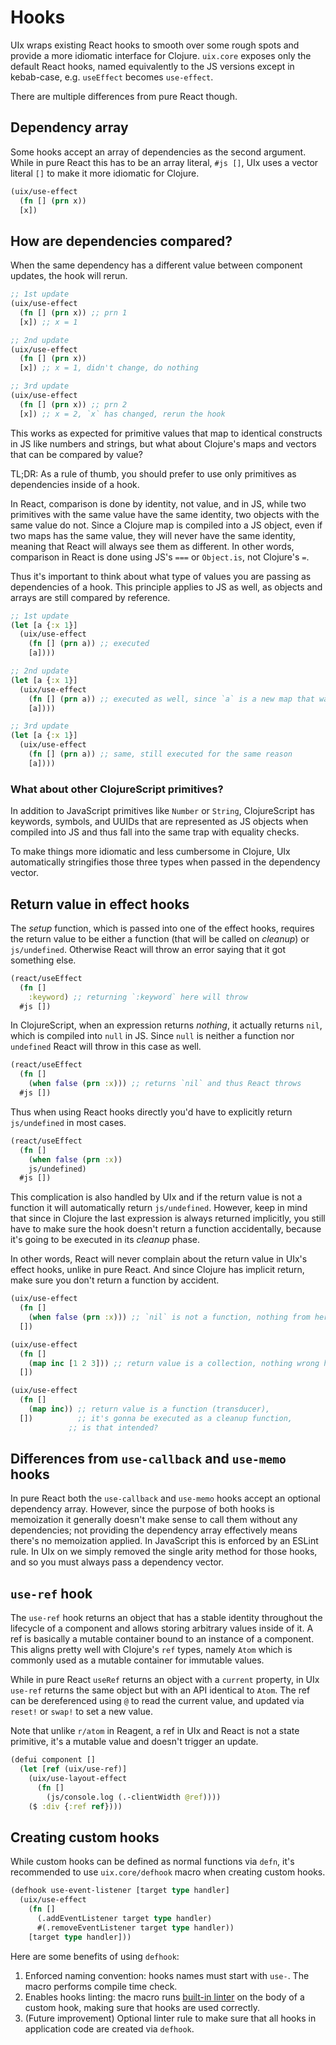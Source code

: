 # Hooks

UIx wraps existing React hooks to smooth over some rough spots and provide a more idiomatic interface for Clojure. `uix.core` exposes only the default React hooks, named equivalently to the JS versions except in kebab-case, e.g. `useEffect` becomes `use-effect`.

There are multiple differences from pure React though.

## Dependency array

Some hooks accept an array of dependencies as the second argument. While in pure React this has to be an array literal, `#js []`, UIx uses a vector literal `[]` to make it more idiomatic for Clojure.

```clojure
(uix/use-effect
  (fn [] (prn x))
  [x])
```

## How are dependencies compared?

When the same dependency has a different value between component updates, the hook will rerun.

```clojure
;; 1st update
(uix/use-effect
  (fn [] (prn x)) ;; prn 1
  [x]) ;; x = 1

;; 2nd update
(uix/use-effect
  (fn [] (prn x))
  [x]) ;; x = 1, didn't change, do nothing

;; 3rd update
(uix/use-effect
  (fn [] (prn x)) ;; prn 2
  [x]) ;; x = 2, `x` has changed, rerun the hook
```

This works as expected for primitive values that map to identical constructs in JS like numbers and strings, but what about Clojure's maps and vectors that can be compared by value?

TL;DR: As a rule of thumb, you should prefer to use only primitives as dependencies inside of a hook.

In React, comparison is done by identity, not value, and in JS, while two primitives with the same value have the same identity, two objects with the same value do not. Since a Clojure map is compiled into a JS object, even if two maps has the same value, they will never have the same identity, meaning that React will always see them as different. In other words, comparison in React is done using JS's `===` or `Object.is`, not Clojure's `=`.

Thus it's important to think about what type of values you are passing as dependencies of a hook. This principle applies to JS as well, as objects and arrays are still compared by reference.

```clojure
;; 1st update
(let [a {:x 1}]
  (uix/use-effect
    (fn [] (prn a)) ;; executed
    [a])))

;; 2nd update
(let [a {:x 1}]
  (uix/use-effect
    (fn [] (prn a)) ;; executed as well, since `a` is a new map that was created during render
    [a])))

;; 3rd update
(let [a {:x 1}]
  (uix/use-effect
    (fn [] (prn a)) ;; same, still executed for the same reason
    [a])))
```

### What about other ClojureScript primitives?

In addition to JavaScript primitives like `Number` or `String`, ClojureScript has keywords, symbols, and UUIDs that are represented as JS objects when compiled into JS and thus fall into the same trap with equality checks.

To make things more idiomatic and less cumbersome in Clojure, UIx automatically stringifies those three types when passed in the dependency vector.

## Return value in effect hooks

The _setup_ function, which is passed into one of the effect hooks, requires the return value to be either a function (that will be called on _cleanup_) or `js/undefined`. Otherwise React will throw an error saying that it got something else.

```clojure
(react/useEffect
  (fn []
    :keyword) ;; returning `:keyword` here will throw
  #js [])
```

In ClojureScript, when an expression returns _nothing_, it actually returns `nil`, which is compiled into `null` in JS. Since `null` is neither a function nor `undefined` React will throw in this case as well.

```clojure
(react/useEffect
  (fn []
    (when false (prn :x))) ;; returns `nil` and thus React throws
  #js [])
```

Thus when using React hooks directly you'd have to explicitly return `js/undefined` in most cases.

```clojure
(react/useEffect
  (fn []
    (when false (prn :x))
    js/undefined)
  #js [])
```

This complication is also handled by UIx and if the return value is not a function it will automatically return `js/undefined`. However, keep in mind that since in Clojure the last expression is always returned implicitly, you still have to make sure the hook doesn't return a function accidentally, because it's going to be executed in its _cleanup_ phase.

In other words, React will never complain about the return value in UIx's effect hooks, unlike in pure React. And since Clojure has implicit return, make sure you don't return a function by accident.

```clojure
(uix/use-effect
  (fn []
    (when false (prn :x))) ;; `nil` is not a function, nothing from here
  [])

(uix/use-effect
  (fn []
    (map inc [1 2 3])) ;; return value is a collection, nothing wrong here either
  [])

(uix/use-effect
  (fn []
    (map inc)) ;; return value is a function (transducer),
  [])          ;; it's gonna be executed as a cleanup function,
             ;; is that intended?
```

## Differences from `use-callback` and `use-memo` hooks

In pure React both the `use-callback` and `use-memo` hooks accept an optional dependency array. However, since the purpose of both hooks is memoization it generally doesn't make sense to call them without any dependencies; not providing the dependency array effectively means there's no memoization applied. In JavaScript this is enforced by an ESLint rule. In UIx on we simply removed the single arity method for those hooks, and so you must always pass a dependency vector.

## `use-ref` hook

The `use-ref` hook returns an object that has a stable identity throughout the lifecycle of a component and allows storing arbitrary values inside of it. A ref is basically a mutable container bound to an instance of a component. This aligns pretty well with Clojure's `ref` types, namely `Atom` which is commonly used as a mutable container for immutable values.

While in pure React `useRef` returns an object with a `current` property, in UIx `use-ref` returns the same object but with an API identical to `Atom`. The ref can be dereferenced using `@` to read the current value, and updated via `reset!` or `swap!` to set a new value.

Note that unlike `r/atom` in Reagent, a ref in UIx and React is not a state primitive, it's a mutable value and doesn't trigger an update.

```clojure
(defui component []
  (let [ref (uix/use-ref)]
    (uix/use-layout-effect
      (fn []
        (js/console.log (.-clientWidth @ref))))
    ($ :div {:ref ref})))
```

## Creating custom hooks

While custom hooks can be defined as normal functions via `defn`, it's recommended to use `uix.core/defhook` macro when creating custom hooks.

```clojure
(defhook use-event-listener [target type handler]
  (uix/use-effect
    (fn []
      (.addEventListener target type handler)
      #(.removeEventListener target type handler))
    [target type handler]))
```

Here are some benefits of using `defhook`:
1. Enforced naming convention: hooks names must start with `use-`. The macro performs compile time check.
2. Enables hooks linting: the macro runs [built-in linter](/docs/code-linting.md) on the body of a custom hook, making sure that hooks are used correctly.
3. (Future improvement) Optional linter rule to make sure that all hooks in application code are created via `defhook`.
